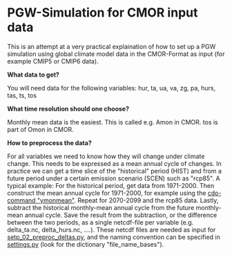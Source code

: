 # PGW-Simulation for CMOR input data

This is an attempt at a very practical explaination of how to set up a PGW simulation using global climate model data in the CMOR-Format as input (for example CMIP5 or CMIP6 data).

**What data to get?**

You will need data for the following variables: hur, ta, ua, va, zg, pa, hurs, tas, ts, tos

**What time resolution should one choose?**

Monthly mean data is the easiest. This is called e.g. Amon in CMOR. tos is part of Omon in CMOR.

**How to preprocess the data?**

For all variables we need to know how they will change under climate change. This needs to be expressed as a mean annual cycle of changes.
In practice we can get a time slice of the "historical" period (HIST) and from a future period under a certain emission scenario (SCEN) such as "rcp85". A typical example: For the historical period, get data from 1971-2000. Then construct the mean annual cycle for 1971-2000, for example using the [cdo-command "ymonmean"](https://code.mpimet.mpg.de/projects/cdo/embedded/index.html#x1-5370002.8.33). Repeat for 2070-2099 and the rcp85 data. 
Lastly, subtract the historical monthly-mean annual cycle from the future monthly-mean annual cycle. Save the result from the subtraction, or the difference between the two periods, as a single netcdf-file per variable (e.g. delta_ta.nc, delta_hurs.nc, ....).
These netcdf files are needed as input for [setp_02_preproc_deltas.py](/setp_02_preproc_deltas.py), and the naming convention can be specified in [settings.py](/settings.py) (look for the dictionary "file_name_bases").

